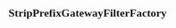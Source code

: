 <span  style="font-family: Simsun,serif; font-size: 17px; ">

### StripPrefixGatewayFilterFactory

</span>
